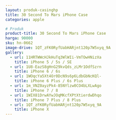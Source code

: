 ```yaml
---
layout: produk-casinghp
title: 30 Second To Mars iPhone Case
categories: apple

# Produk
product-title: 30 Second To Mars iPhone Case
harga: 90000
sku: hn-0662
image-drive: 1QT_zFK0RyfUabHARjnt120p7W5xyq_9A
gallery:
  - url: 11HRTWWcHJkHuTq3WlWIi-VmTOwHNizXa
    title: iPhone 5 / 5s / SE
  - url: 1U8-EazS8gHnG29kvQds_zLMr1OdfSzrn
    title: iPhone 6 / 6s
  - url: 1WOqcYa5Xt4Or0DcN9s6p6LdbGbNcKQl-
    title: iPhone 6 Plus / 6s Plus
  - url: 1m_VNZ0ayzPk4-85NYlzw0CO4bLXLwAgo
    title: iPhone 7 / 8
  - url: 1WIX81DrwAYwJOqMKcfXPtXtierdwDhqo
    title: iPhone 7 Plus / 8 Plus
  - url: 1QT_zFK0RyfUabHARjnt120p7W5xyq_9A
    title: iPhone X
---
```

